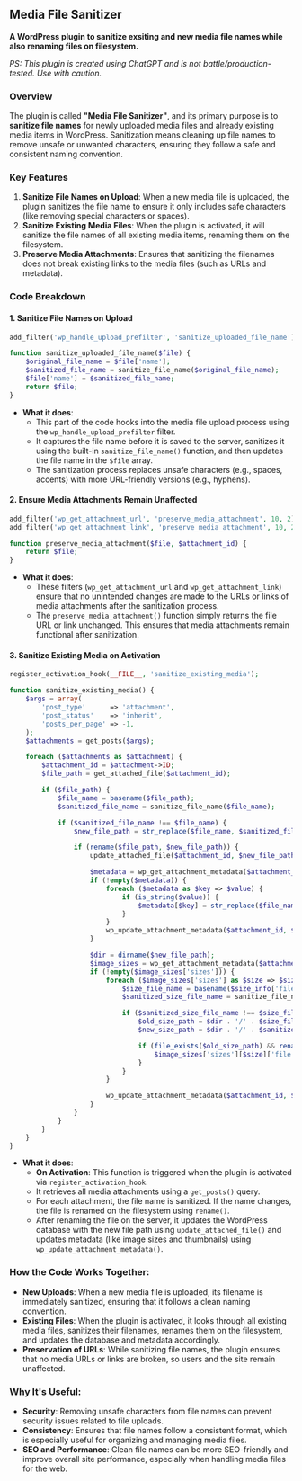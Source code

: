 ## Media File Sanitizer

**A WordPress plugin to sanitize exsiting and new media file names while also renaming files on filesystem.**

_PS: This plugin is created using ChatGPT and is not battle/production-tested. Use with caution._

### Overview
The plugin is called **"Media File Sanitizer"**, and its primary purpose is to **sanitize file names** for newly uploaded media files and already existing media items in WordPress. Sanitization means cleaning up file names to remove unsafe or unwanted characters, ensuring they follow a safe and consistent naming convention.

### Key Features
1. **Sanitize File Names on Upload**: When a new media file is uploaded, the plugin sanitizes the file name to ensure it only includes safe characters (like removing special characters or spaces).
2. **Sanitize Existing Media Files**: When the plugin is activated, it will sanitize the file names of all existing media items, renaming them on the filesystem.
3. **Preserve Media Attachments**: Ensures that sanitizing the filenames does not break existing links to the media files (such as URLs and metadata).

### Code Breakdown

#### 1. **Sanitize File Names on Upload**
```php
add_filter('wp_handle_upload_prefilter', 'sanitize_uploaded_file_name');

function sanitize_uploaded_file_name($file) {
    $original_file_name = $file['name'];
    $sanitized_file_name = sanitize_file_name($original_file_name);
    $file['name'] = $sanitized_file_name;
    return $file;
}
```
- **What it does**: 
  - This part of the code hooks into the media file upload process using the `wp_handle_upload_prefilter` filter.
  - It captures the file name before it is saved to the server, sanitizes it using the built-in `sanitize_file_name()` function, and then updates the file name in the `$file` array.
  - The sanitization process replaces unsafe characters (e.g., spaces, accents) with more URL-friendly versions (e.g., hyphens).

#### 2. **Ensure Media Attachments Remain Unaffected**
```php
add_filter('wp_get_attachment_url', 'preserve_media_attachment', 10, 2);
add_filter('wp_get_attachment_link', 'preserve_media_attachment', 10, 2);

function preserve_media_attachment($file, $attachment_id) {
    return $file;
}
```
- **What it does**: 
  - These filters (`wp_get_attachment_url` and `wp_get_attachment_link`) ensure that no unintended changes are made to the URLs or links of media attachments after the sanitization process.
  - The `preserve_media_attachment()` function simply returns the file URL or link unchanged. This ensures that media attachments remain functional after sanitization.

#### 3. **Sanitize Existing Media on Activation**
```php
register_activation_hook(__FILE__, 'sanitize_existing_media');

function sanitize_existing_media() {
    $args = array(
        'post_type'      => 'attachment',
        'post_status'    => 'inherit',
        'posts_per_page' => -1,
    );
    $attachments = get_posts($args);

    foreach ($attachments as $attachment) {
        $attachment_id = $attachment->ID;
        $file_path = get_attached_file($attachment_id);

        if ($file_path) {
            $file_name = basename($file_path);
            $sanitized_file_name = sanitize_file_name($file_name);

            if ($sanitized_file_name !== $file_name) {
                $new_file_path = str_replace($file_name, $sanitized_file_name, $file_path);

                if (rename($file_path, $new_file_path)) {
                    update_attached_file($attachment_id, $new_file_path);

                    $metadata = wp_get_attachment_metadata($attachment_id);
                    if (!empty($metadata)) {
                        foreach ($metadata as $key => $value) {
                            if (is_string($value)) {
                                $metadata[$key] = str_replace($file_name, $sanitized_file_name, $value);
                            }
                        }
                        wp_update_attachment_metadata($attachment_id, $metadata);
                    }

                    $dir = dirname($new_file_path);
                    $image_sizes = wp_get_attachment_metadata($attachment_id);
                    if (!empty($image_sizes['sizes'])) {
                        foreach ($image_sizes['sizes'] as $size => $size_info) {
                            $size_file_name = basename($size_info['file']);
                            $sanitized_size_file_name = sanitize_file_name($size_file_name);

                            if ($sanitized_size_file_name !== $size_file_name) {
                                $old_size_path = $dir . '/' . $size_file_name;
                                $new_size_path = $dir . '/' . $sanitized_size_file_name;

                                if (file_exists($old_size_path) && rename($old_size_path, $new_size_path)) {
                                    $image_sizes['sizes'][$size]['file'] = $sanitized_size_file_name;
                                }
                            }
                        }

                        wp_update_attachment_metadata($attachment_id, $image_sizes);
                    }
                }
            }
        }
    }
}
```
- **What it does**:
  - **On Activation**: This function is triggered when the plugin is activated via `register_activation_hook`.
  - It retrieves all media attachments using a `get_posts()` query.
  - For each attachment, the file name is sanitized. If the name changes, the file is renamed on the filesystem using `rename()`.
  - After renaming the file on the server, it updates the WordPress database with the new file path using `update_attached_file()` and updates metadata (like image sizes and thumbnails) using `wp_update_attachment_metadata()`.

### How the Code Works Together:
- **New Uploads**: When a new media file is uploaded, its filename is immediately sanitized, ensuring that it follows a clean naming convention.
- **Existing Files**: When the plugin is activated, it looks through all existing media files, sanitizes their filenames, renames them on the filesystem, and updates the database and metadata accordingly.
- **Preservation of URLs**: While sanitizing file names, the plugin ensures that no media URLs or links are broken, so users and the site remain unaffected.

### Why It's Useful:
- **Security**: Removing unsafe characters from file names can prevent security issues related to file uploads.
- **Consistency**: Ensures that file names follow a consistent format, which is especially useful for organizing and managing media files.
- **SEO and Performance**: Clean file names can be more SEO-friendly and improve overall site performance, especially when handling media files for the web.